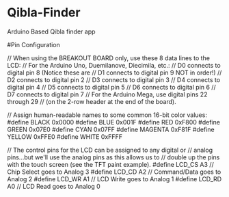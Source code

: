# Qibla-Finder
Arduino Based Qibla finder app



#Pin Configuration

// When using the BREAKOUT BOARD only, use these 8 data lines to the LCD:
// For the Arduino Uno, Duemilanove, Diecimila, etc.:
//   D0 connects to digital pin 8  (Notice these are
//   D1 connects to digital pin 9   NOT in order!)
//   D2 connects to digital pin 2
//   D3 connects to digital pin 3
//   D4 connects to digital pin 4
//   D5 connects to digital pin 5
//   D6 connects to digital pin 6
//   D7 connects to digital pin 7
// For the Arduino Mega, use digital pins 22 through 29
// (on the 2-row header at the end of the board).


// Assign human-readable names to some common 16-bit color values:
#define  BLACK   0x0000
#define BLUE    0x001F
#define RED     0xF800
#define GREEN   0x07E0
#define CYAN    0x07FF
#define MAGENTA 0xF81F
#define YELLOW  0xFFE0
#define WHITE   0xFFFF


// The control pins for the LCD can be assigned to any digital or
// analog pins...but we'll use the analog pins as this allows us to
// double up the pins with the touch screen (see the TFT paint example).
#define LCD_CS A3 // Chip Select goes to Analog 3
#define LCD_CD A2 // Command/Data goes to Analog 2
#define LCD_WR A1 // LCD Write goes to Analog 1
#define LCD_RD A0 // LCD Read goes to Analog 0

